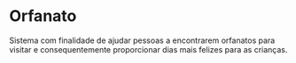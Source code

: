 # Orfanato
Sistema com finalidade de ajudar pessoas a encontrarem orfanatos para visitar e consequentemente proporcionar dias mais felizes para as crianças.
